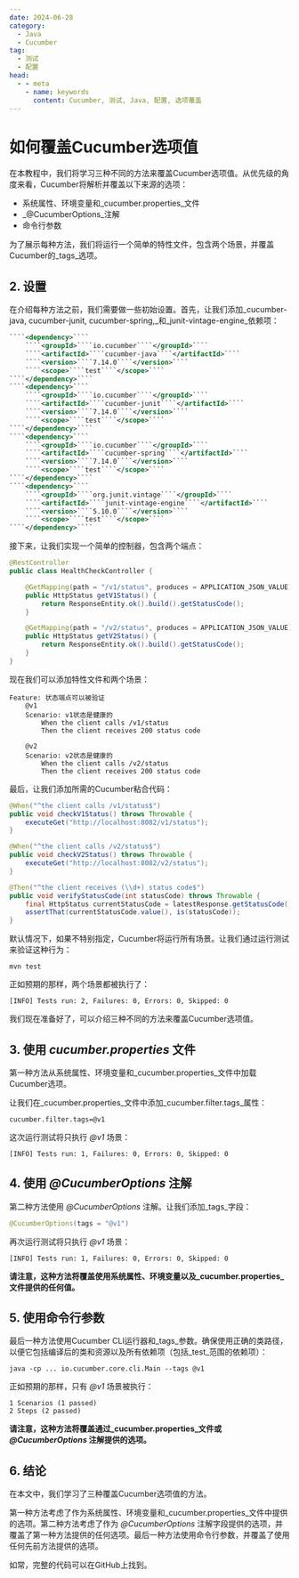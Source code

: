 ```yaml
---
date: 2024-06-28
category:
  - Java
  - Cucumber
tag:
  - 测试
  - 配置
head:
  - - meta
    - name: keywords
      content: Cucumber, 测试, Java, 配置, 选项覆盖
---
```

# 如何覆盖Cucumber选项值

在本教程中，我们将学习三种不同的方法来覆盖Cucumber选项值。从优先级的角度来看，Cucumber将解析并覆盖以下来源的选项：
- 系统属性、环境变量和_cucumber.properties_文件
- _@CucumberOptions_注解
- 命令行参数

为了展示每种方法，我们将运行一个简单的特性文件，包含两个场景，并覆盖Cucumber的_tags_选项。

## 2. 设置
在介绍每种方法之前，我们需要做一些初始设置。首先，让我们添加_cucumber-java, cucumber-junit, cucumber-spring,_和_junit-vintage-engine_依赖项：

```xml
````<dependency>````
    ````<groupId>````io.cucumber````</groupId>````
    ````<artifactId>````cucumber-java````</artifactId>````
    ````<version>````7.14.0````</version>````
    ````<scope>````test````</scope>````
````</dependency>````
````<dependency>````
    ````<groupId>````io.cucumber````</groupId>````
    ````<artifactId>````cucumber-junit````</artifactId>````
    ````<version>````7.14.0````</version>````
    ````<scope>````test````</scope>````
````</dependency>````
````<dependency>````
    ````<groupId>````io.cucumber````</groupId>````
    ````<artifactId>````cucumber-spring````</artifactId>````
    ````<version>````7.14.0````</version>````
    ````<scope>````test````</scope>````
````</dependency>````
````<dependency>````
    ````<groupId>````org.junit.vintage````</groupId>````
    ````<artifactId>````junit-vintage-engine````</artifactId>````
    ````<version>````5.10.0````</version>````
    ````<scope>````test````</scope>````
````</dependency>````
```

接下来，让我们实现一个简单的控制器，包含两个端点：

```java
@RestController
public class HealthCheckController {

    @GetMapping(path = "/v1/status", produces = APPLICATION_JSON_VALUE)
    public HttpStatus getV1Status() {
        return ResponseEntity.ok().build().getStatusCode();
    }

    @GetMapping(path = "/v2/status", produces = APPLICATION_JSON_VALUE)
    public HttpStatus getV2Status() {
        return ResponseEntity.ok().build().getStatusCode();
    }
}
```

现在我们可以添加特性文件和两个场景：

```gherkin
Feature: 状态端点可以被验证
    @v1
    Scenario: v1状态是健康的
        When the client calls /v1/status
        Then the client receives 200 status code

    @v2
    Scenario: v2状态是健康的
        When the client calls /v2/status
        Then the client receives 200 status code
```

最后，让我们添加所需的Cucumber粘合代码：

```java
@When("^the client calls /v1/status$")
public void checkV1Status() throws Throwable {
    executeGet("http://localhost:8082/v1/status");
}

@When("^the client calls /v2/status$")
public void checkV2Status() throws Throwable {
    executeGet("http://localhost:8082/v2/status");
}

@Then("^the client receives (\\d+) status code$")
public void verifyStatusCode(int statusCode) throws Throwable {
    final HttpStatus currentStatusCode = latestResponse.getStatusCode();
    assertThat(currentStatusCode.value(), is(statusCode));
}
```

默认情况下，如果不特别指定，Cucumber将运行所有场景。让我们通过运行测试来验证这种行为：

```shell
mvn test
```

正如预期的那样，两个场景都被执行了：

```shell
[INFO] Tests run: 2, Failures: 0, Errors: 0, Skipped: 0
```

我们现在准备好了，可以介绍三种不同的方法来覆盖Cucumber选项值。

## 3. 使用 _cucumber.properties_ 文件
第一种方法从系统属性、环境变量和_cucumber.properties_文件中加载Cucumber选项。

让我们在_cucumber.properties_文件中添加_cucumber.filter.tags_属性：

```properties
cucumber.filter.tags=@v1
```

这次运行测试将只执行 _@v1_ 场景：

```shell
[INFO] Tests run: 1, Failures: 0, Errors: 0, Skipped: 0
```

## 4. 使用 _@CucumberOptions_ 注解
第二种方法使用 _@CucumberOptions_ 注解。让我们添加_tags_字段：

```java
@CucumberOptions(tags = "@v1")
```

再次运行测试将只执行 _@v1_ 场景：

```shell
[INFO] Tests run: 1, Failures: 0, Errors: 0, Skipped: 0
```

**请注意，这种方法将覆盖使用系统属性、环境变量以及_cucumber.properties_文件提供的任何值。**

## 5. 使用命令行参数
最后一种方法使用Cucumber CLI运行器和_tags_参数。确保使用正确的类路径，以便它包括编译后的类和资源以及所有依赖项（包括_test_范围的依赖项）：

```shell
java -cp ... io.cucumber.core.cli.Main --tags @v1
```

正如预期的那样，只有 _@v1_ 场景被执行：

```shell
1 Scenarios (1 passed)
2 Steps (2 passed)
```

**请注意，这种方法将覆盖通过_cucumber.properties_文件或 _@CucumberOptions_ 注解提供的选项。**

## 6. 结论
在本文中，我们学习了三种覆盖Cucumber选项值的方法。

第一种方法考虑了作为系统属性、环境变量和_cucumber.properties_文件中提供的选项。第二种方法考虑了作为 _@CucumberOptions_ 注解字段提供的选项，并覆盖了第一种方法提供的任何选项。最后一种方法使用命令行参数，并覆盖了使用任何先前方法提供的选项。

如常，完整的代码可以在GitHub上找到。